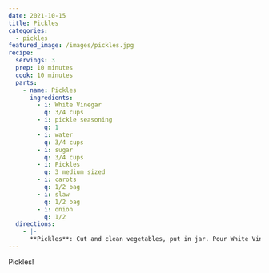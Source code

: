 ```yaml
---
date: 2021-10-15
title: Pickles
categories:
  - pickles 
featured_image: /images/pickles.jpg
recipe:
  servings: 3
  prep: 10 minutes
  cook: 10 minutes
  parts:
    - name: Pickles
      ingredients:
        - i: White Vinegar
          q: 3/4 cups
        - i: pickle seasoning
          q: 1
        - i: water
          q: 3/4 cups
        - i: sugar
          q: 3/4 cups
        - i: Pickles
          q: 3 medium sized
        - i: carots
          q: 1/2 bag
        - i: slaw
          q: 1/2 bag
        - i: onion
          q: 1/2
  directions:
    - |-
      **Pickles**: Cut and clean vegetables, put in jar. Pour White Vinegar, Water, Sugar, and Pickle Seasoning into pot and heat till barely boiling. Pour Mix into jars with vegetables, place in fridge. Wait 24 hours. Enjoy.  
---
```

Pickles!